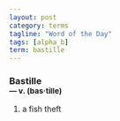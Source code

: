 ```yaml
---
layout: post
category: terms
tagline: "Word of the Day"
tags: [alpha_b]
term: bastille
---
```


<h3>Bastille<br/> <small>&mdash; v. (bas<span>&middot;</span>tille)</small></h3>
<p><ol><li>a fish theft</li>
</ol></p>
